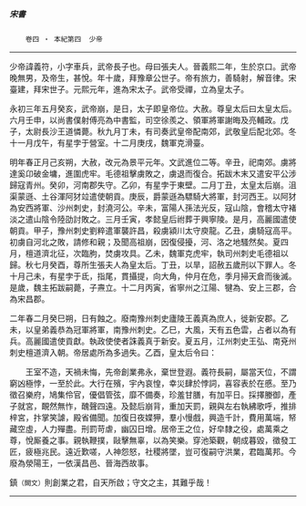 

##### 宋書
　　`卷四 ‧ 本紀第四`　`少帝`

* * *

少帝諱義符，小字車兵，武帝長子也。母曰張夫人。晉義熙二年，生於京口。武帝晚無男，及帝生，甚悅。年十歲，拜豫章公世子。帝有旅力，善騎射，解音律。宋臺建，拜宋世子。元熙元年，進為宋太子。武帝受禪，立為皇太子。

永初三年五月癸亥，武帝崩，是日，太子即皇帝位。大赦。尊皇太后曰太皇太后。六月壬申，以尚書僕射傅亮為中書監，司空徐羨之、領軍將軍謝晦及亮輔政。戊子，太尉長沙王道憐薨。秋九月丁未，有司奏武皇帝配南郊，武敬皇后配北郊。冬十一月戊午，有星孛于營室。十二月庚戌，魏軍克滑臺。

明年春正月己亥朔，大赦，改元為景平元年。文武進位二等。辛丑，祀南郊。虜將達奚卬破金墉，進圍虎牢。毛德祖擊虜敗之，虜退而復合。拓跋木末又遣安平公涉歸寇青州。癸卯，河南郡失守。乙卯，有星孛于東壁。二月丁丑，太皇太后崩。沮渠蒙遜、土谷渾阿犲竝遣使朝貢。庚辰，爵蒙遜為驃騎大將軍，封河西王。以阿犲為安西將軍、沙州刺史，封澆河公。辛未，富陽人孫法光反，寇山陰，會稽太守褚淡之遣山陰令陸劭討敗之。三月壬寅，孝懿皇后祔葬于興寧陵。是月，高麗國遣使朝貢。甲子，豫州刺史劉粹遣軍襲許昌，殺虜潁川太守庾龍。乙丑，虜騎寇高平。初虜自河北之敗，請修和親；及聞高祖崩，因復侵擾，河、洛之地騷然矣。夏四月，檀道濟北征，次臨朐，焚虜攻具。乙未，魏軍克虎牢，執司州刺史毛德祖以歸。秋七月癸酉，尊所生張夫人為皇太后。丁丑，以旱，詔赦五歲刑以下罪人。冬十月己未，有星孛于氐，指尾，貫攝提，向大角，仲月在危，季月掃天倉而後滅。是歲，魏主拓跋嗣薨，子燾立。十二月丙寅，省寧州之江陽、犍為、安上三郡，合為宋昌郡。

二年春二月癸巳朔，日有蝕之。廢南豫州刺史廬陵王義真為庶人，徙新安郡。乙未，以皇弟義恭為冠軍將軍，南豫州刺史。乙巳，大風，天有五色雲，占者以為有兵。高麗國遣使貢獻。執政使使者誅義真于新安。夏五月，江州刺史王弘、南兗州刺史檀道濟入朝。帝居處所為多過失。乙酉，皇太后令曰：

　　王室不造，天禍未悔，先帝創業弗永，棄世登遐。義符長嗣，屬當天位，不謂窮凶極悖，一至於此。大行在殯，宇內哀惶，幸災肆於悖詞，喜容表於在慼。至乃徵召樂府，鳩集伶官，優倡管弦，靡不備奏，珍羞甘膳，有加平日。採擇媵御，產子就宮，靦然無怍，醜聲四遠。及懿后崩背，重加天罰，親與左右執紼歌呼，推排梓宮，抃掌笑謔，殿省備聞。加復日夜媟狎，羣小慢戲，興造千計，費用萬端，帑藏空虛，人力殫盡。刑罰苛虐，幽囚日增。居帝王之位，好皁隸之役，處萬乘之尊，悅厮養之事。親執鞭撲，敺擊無辜，以為笑樂。穿池築觀，朝成暮毀，徵發工匠，疲極兆民。遠近歎嗟，人神怨怒，社稷將墜，豈可復嗣守洪業，君臨萬邦。今廢為滎陽王，一依漢昌邑、晉海西故事。

鎮`（闕文）`則創業之君，自天所啟；守文之主，其難乎哉！

* * *


